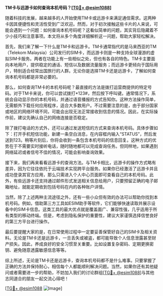 **TM卡与远游卡如何查询本机号码？[[TG💪+ @esim1088](https://t.me/s/esim1088)]**

随着科技的发展，越来越多的人开始使用TM卡或远游卡来满足通信需求。这两种卡因其便捷性和灵活性受到广泛欢迎。然而，对于初次接触这些卡片的人来说，可能会遇到一个问题：如何查询本机号码呢？这看似简单的问题，其实背后隐藏着不少小技巧和注意事项。本文将从多个角度详细解析这一问题，帮助大家轻松解决。

首先，我们来了解一下什么是TM卡和远游卡。TM卡通常指代的是马来西亚的TM（Telekom Malaysia）公司发行的SIM卡，而远游卡则是一种支持全球漫游的虚拟SIM卡服务。两者在功能上有一些相似之处，但也有各自的特色。TM卡主要面向本地用户，提供稳定的通话、短信以及数据流量服务；而远游卡更倾向于国际用户，特别适合经常出国旅行的人群。无论你是选择TM卡还是远游卡，了解如何查询本机号码都是非常必要的。

那么，如何查询TM卡的本机号码呢？最直接的方法是拨打运营商提供的特定号码。对于TM卡来说，你可以尝试拨打*123#，然后按下呼叫键。通常情况下，系统会自动显示你的本机号码，并通过语音播报的方式告知你。这种方法操作简单，无需额外下载任何应用程序，适合大多数用户。不过需要注意的是，由于部分国家或地区的网络环境不同，可能会出现无法正常接收到信息的情况。因此，在实际操作前，建议先确认自己的网络连接是否稳定。

除了拨打电话的方式外，还可以通过发送短信的方式来查询本机号码。具体步骤如下：打开手机短信功能，新建一条空白消息，在内容框内输入“STATUS”，然后发送到123。稍等片刻后，你将会收到一条包含本机号码的信息回复。这种方式的优势在于不需要实时接听电话，随时随地都可以完成查询任务。但同样地，如果遇到网络延迟或者信号不佳的情况，可能会影响查询效果。

接下来，我们再来看看远游卡的查询方法。与TM卡相比，远游卡的操作方式略有差异，因为它往往依托于云端技术实现跨平台服务。如果你已经激活了远游卡并且成功登录其官方应用，那么只需进入个人中心页面即可查看自己的本机号码。此外，有些远游卡还支持通过邮件形式发送相关信息给用户，只要预留正确的电子邮箱地址，就能定期收到包括号码在内的各种账户详情。

当然，除了上述两种主流途径之外，还有一些小众但有效的办法可以帮助你找到本机号码。例如，借助第三方工具如ESIM助手等软件，它们能够快速读取并展示设备中的SIM卡信息。这类工具的最大优点就是覆盖面广、兼容性强，几乎适用于所有类型的移动终端。但是，考虑到隐私保护的重要性，建议大家谨慎选择信誉良好的第三方平台进行操作。

最后要提醒大家的是，在日常使用过程中一定要妥善保管好自己的SIM卡及相关资料。无论是TM卡还是远游卡，一旦丢失或被盗，都可能导致个人信息泄露甚至财产损失。因此，养成良好的安全习惯至关重要。比如设置复杂密码、定期更换密钥、避免随意透露敏感信息等等。

综上所述，无论是TM卡还是远游卡，查询本机号码都不是什么难事。只要掌握了正确的方法并保持耐心，相信每个人都能顺利解决问题。当然，如果你还有其他疑问或者需要进一步的帮助，不妨加入我们的讨论群组[[TG💪+ @esim1088](https://t.me/s/esim1088)]与其他志同道合的朋友一起交流心得吧！

[[TG💪+ @esim1088](https://t.me/s/esim1088) ![Image](https://i.postimg.cc/4NQfJmqS/Snipaste-2025-05-13-00-14-12.png)]